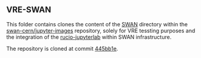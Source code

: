 ## VRE-SWAN

This folder contains clones the content of the 
[SWAN](https://github.com/swan-cern/jupyter-images/tree/main/swan)
directory within the [swan-cern/jupyter-images](https://github.com/swan-cern/jupyter-images)
repository, solely for VRE tessting purposes and the integration of the 
[rucio-jupyterlab](https://github.com/rucio/jupyterlab-extension) within
SWAN infrastructure.

The repository is cloned at commit [445bb1e](https://github.com/swan-cern/jupyter-images/commit/445bb1e0cd4eb01b462e1e41825fb327a66d899e).
